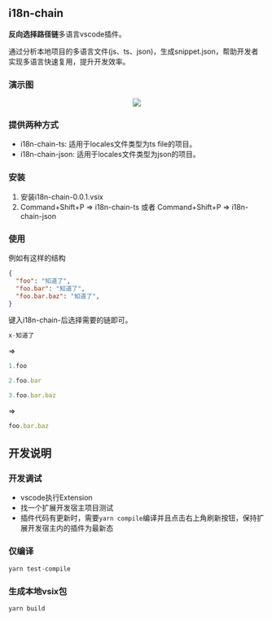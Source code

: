 ## i18n-chain
**反向选择路径链**多语言vscode插件。

通过分析本地项目的多语言文件(js、ts、json)，生成snippet.json，帮助开发者实现多语言快速复用，提升开发效率。

### 演示图
<p align="center">
  <img src="https://imgur.com/EeqhvpZ.gif" />
</p>


### 提供两种方式
- i18n-chain-ts: 适用于locales文件类型为ts file的项目。
- i18n-chain-json: 适用于locales文件类型为json的项目。


### 安装

1. 安装i18n-chain-0.0.1.vsix
2. Command+Shift+P => i18n-chain-ts 或者 Command+Shift+P => i18n-chain-json


### 使用
例如有这样的结构

```json
{
  "foo": "知道了",
  "foo.bar": "知道了",
  "foo.bar.baz": "知道了",
}
```

键入i18n-chain-后选择需要的链即可。

```js
x-知道了
```
=> 
```js
1.foo

2.foo.bar

3.foo.bar.baz

```

=>
```js
foo.bar.baz
```

## 开发说明

### 开发调试
- vscode执行Extension
- 找一个扩展开发宿主项目测试
- 插件代码有更新时，需要`yarn compile`编译并且点击右上角刷新按钮，保持扩展开发宿主内的插件为最新态

### 仅编译
```js
yarn test-compile
```
### 生成本地vsix包
```js
yarn build
```

